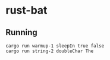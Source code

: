 # rust-bat

## Running

```
cargo run warmup-1 sleepIn true false
cargo run string-2 doubleChar The
```

